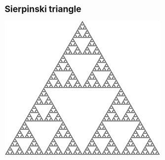 # Sierpinski triangle
![Sierpinski triangle](https://raw.githubusercontent.com/vsnikkil/sierpinski/master/sierpinski-triangle.png)

